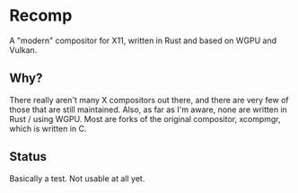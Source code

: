 # Recomp

A "modern" compositor for X11, written in Rust and based on WGPU and Vulkan.

## Why?

There really aren't many X compositors out there, and there are very few of those that are still maintained.
Also, as far as I'm aware, none are written in Rust / using WGPU. Most are forks of the original compositor,
xcompmgr, which is written in C.

## Status

Basically a test. Not usable at all yet.
